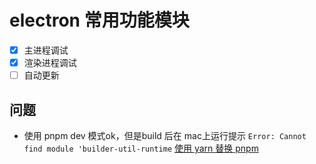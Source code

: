# electron 常用功能模块

- [x] 主进程调试
- [x] 渲染进程调试
- [ ] 自动更新

## 问题

- 使用 pnpm dev 模式ok，但是build 后在 mac上运行提示
```Error: Cannot find module 'builder-util-runtime```
 [使用 yarn 替换 pnpm](https://stackoverflow.com/questions/75563355/electron-app-with-electron-updater-built-with-npm-run-make-does-not-work)
